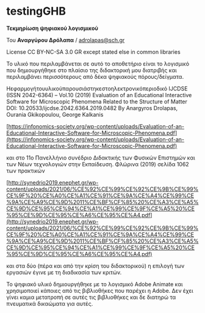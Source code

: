 # testingGHB

**Τεκμηρίωση ψηφιακού λογισμικού**

Του **Αναργύρου Δρόλαπα** / adrolapas@sch.gr

License CC BY-NC-SA 3.0 GR except stated else in common libraries 

Το υλικό που περιλαμβάνεται σε αυτό το αποθετήριο είναι το λογισμικό που δημιουργήθηκε στο πλαίσιο της διδακτορική μου διατριβής και περιλαμβάνει περισσότερους από δέκα ψηφιακούς πόρους/δείγματα.

Ηεφαρμογήτουυλικούπαρουσιάστηκεστοηλεκτρονικόπεριοδικό IJCDSE (ISSN 2042-6364) – Vol.10 (2019) Evaluation of an Educational Interactive Software for Microscopic Phenomena Related to the Structure of Matter DOI: 10.20533/ijcdse.2042.6364.2019.0482 By Anargyros Drolapas, Ourania Gkikopoulou, George Kalkanis

[https://infonomics-society.org/wp-content/uploads/Evaluation-of-an-Educational-Interactive-Software-for-Microscopic-Phenomena.pdf](https://infonomics-society.org/wp-content/uploads/Evaluation-of-an-Educational-Interactive-Software-for-Microscopic-Phenomena.pdf)

και στο 11ο Πανελλήνιο συνέδριο Διδακτικής των Φυσικών Επιστημών και των Νέων τεχνολογιών στην Εκπαίδευση. Φλώρινα (2019) σελίδα 1062 των πρακτικών

[http://synedrio2019.enephet.gr/wp-content/uploads/2021/06/%CE%92%CE%99%CE%92%CE%9B%CE%99%CE%9F%20%CE%A0%CE%A1%CE%91%CE%9A%CE%A4%CE%99%CE%9A%CE%A9%CE%9D%2011%CE%BF%CF%85%20%CE%A3%CE%A5%CE%9D%CE%95%CE%94%CE%A1%CE%99%CE%9F%CE%A5%20%CE%95%CE%9D%CE%95%CE%A6%CE%95%CE%A4.pdf](http://synedrio2019.enephet.gr/wp-content/uploads/2021/06/%CE%92%CE%99%CE%92%CE%9B%CE%99%CE%9F%20%CE%A0%CE%A1%CE%91%CE%9A%CE%A4%CE%99%CE%9A%CE%A9%CE%9D%2011%CE%BF%CF%85%20%CE%A3%CE%A5%CE%9D%CE%95%CE%94%CE%A1%CE%99%CE%9F%CE%A5%20%CE%95%CE%9D%CE%95%CE%A6%CE%95%CE%A4.pdf)

και στα δύο (πέρα και από την κρίση του διδακτορικού) η επιλογή των εργασιών έγινε με τη διαδικασία των κριτών.


Το ψηφιακό υλικό δημιουργήθηκε με το λογισμικό Adobe Animate και χρησιμοποιεί κάποιες από τις βιβλιοθήκες που παρέχει η Adobe. Δεν έχει γίνει καμια μετατροπή σε αυτές τις βιβλιοθήκες και δε διατηρώ τα πνευματικά δικαώματα για αυτές. 
